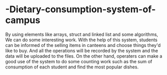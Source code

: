 # -Dietary-consumption-system-of-campus
By using elements like arrays, struct and linked list and some algorithms, We can do some interesting work.
With the help of this system, students can be informed of the selling items in canteens and choose things they'd like to buy.
And all the operations will be recorded by the system and the data will be uploaded to the files.
On the other hand, operaters can make a good use of the system to do some counting work such as the sum of consumption of each student and find the most popular dishes.
